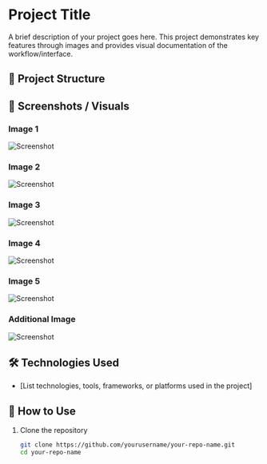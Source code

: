 # Project Title

A brief description of your project goes here. This project demonstrates key features through images and provides visual documentation of the workflow/interface.

## 📁 Project Structure



## 📸 Screenshots / Visuals

### Image 1
![Screenshot](./2.jpg)

### Image 2
![Screenshot](./3.jpg)

### Image 3
![Screenshot](./4.jpg)

### Image 4
![Screenshot](./5.jpg)

### Image 5
![Screenshot](./6.jpg)

### Additional Image
![Screenshot](./WhatsApp%20Image%202025-05-13%20at%2011.47.02_92bbd721.jpg)

## 🛠️ Technologies Used

- [List technologies, tools, frameworks, or platforms used in the project]

## 🚀 How to Use

1. Clone the repository  
   ```bash
   git clone https://github.com/yourusername/your-repo-name.git
   cd your-repo-name
